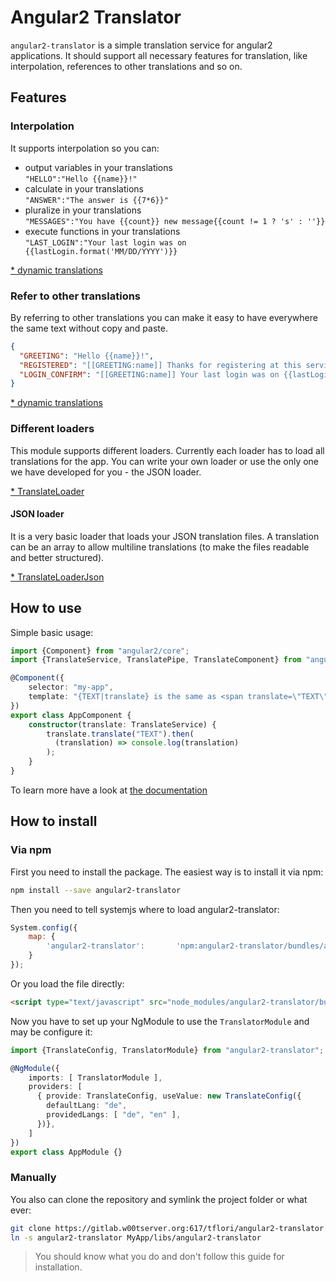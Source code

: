 # Angular2 Translator

`angular2-translator` is a simple translation service for angular2 applications. It should support all necessary
features for translation, like interpolation, references to other translations and so on.

## Features
### Interpolation

It supports interpolation so you can:

- output variables in your translations  
  `"HELLO":"Hello {{name}}!"`
- calculate in your translations  
  `"ANSWER":"The answer is {{7*6}}"`
- pluralize in your translations  
  `"MESSAGES":"You have {{count}} new message{{count != 1 ? 's' : ''}}`
- execute functions in your translations  
  `"LAST_LOGIN":"Your last login was on {{lastLogin.format('MM/DD/YYYY')}}`
  
[* dynamic translations](https://gitlab.w00tserver.org:617/tflori/angular2-translator/blob/master/docs/dynamize.md)
  
### Refer to other translations

By referring to other translations you can make it easy to have everywhere the same text without copy and paste.
```json
{
  "GREETING": "Hello {{name}}!",
  "REGISTERED": "[[GREETING:name]] Thanks for registering at this service.",
  "LOGIN_CONFIRM": "[[GREETING:name]] Your last login was on {{lastLogin.format('L')}}."
}
```

[* dynamic translations](https://gitlab.w00tserver.org:617/tflori/angular2-translator/blob/master/docs/dynamize.md)

### Different loaders

This module supports different loaders. Currently each loader has to load all translations for the app. You can write
your own loader or use the only one we have developed for you - the JSON loader.

[* TranslateLoader](https://gitlab.w00tserver.org:617/tflori/angular2-translator/blob/master/docs/TranslateLoader.md)

#### JSON loader

It is a very basic loader that loads your JSON translation files. A translation can be an array to allow multiline
translations (to make the files readable and better structured).

[* TranslateLoaderJson](https://gitlab.w00tserver.org:617/tflori/angular2-translator/blob/master/docs/TranslateLoaderJson.md)

## How to use

Simple basic usage:
```ts
import {Component} from "angular2/core";
import {TranslateService, TranslatePipe, TranslateComponent} from "angular2-translator";

@Component({
    selector: "my-app",
    template: "{TEXT|translate} is the same as <span translate=\"TEXT\"></span>"
})
export class AppComponent {
    constructor(translate: TranslateService) {
        translate.translate("TEXT").then(
          (translation) => console.log(translation)
        );
    }
}
```

To learn more have a look at 
[the documentation](https://gitlab.w00tserver.org:617/tflori/angular2-translator/blob/master/docs/index.md)

## How to install

### Via npm
First you need to install the package. The easiest way is to install it via npm:
```bash
npm install --save angular2-translator
```

Then you need to tell systemjs where to load angular2-translator:
```js
System.config({
    map: {
        'angular2-translator':       'npm:angular2-translator/bundles/angular2-translator.js'
    }
});
```
 
Or you load the file directly:
```html
<script type="text/javascript" src="node_modules/angular2-translator/bundles/angular2-translator.js"></script>
```

Now you have to set up your NgModule to use the `TranslatorModule` and may be configure it:
```ts
import {TranslateConfig, TranslatorModule} from "angular2-translator";

@NgModule({
    imports: [ TranslatorModule ],
    providers: [
      { provide: TranslateConfig, useValue: new TranslateConfig({
        defaultLang: "de",
        providedLangs: [ "de", "en" ],
      })},
    ]
})
export class AppModule {}
```

### Manually
You also can clone the repository and symlink the project folder or what ever:
```bash
git clone https://gitlab.w00tserver.org:617/tflori/angular2-translator
ln -s angular2-translator MyApp/libs/angular2-translator
```
> You should know what you do and don't follow this guide for installation.
